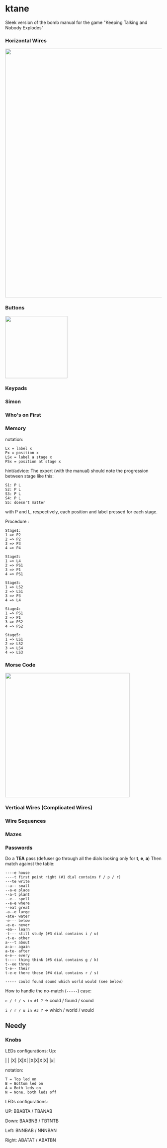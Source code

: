 # ktane
Sleek version of the bomb manual for the game "Keeping Talking and Nobody Explodes"

### Horizontal Wires

<img src="img/horizontal.wires.svg?sanitize=true" width="800">

### Buttons

<img src="img/buttons.svg?sanitize=true" width="200">

### Keypads

### Simon

### Who's on First

### Memory
notation:
```
Lx = label x
Px = position x
LSx = label a stage x
PSx = position at stage x
```
hint/advice:
The expert (with the manual) should note the progression between stage like this:
```
S1: P L
S2: P L
S3: P L
S4: P L
S5: doesn't matter
```
with P and L, respectively, each position and label pressed for each stage.

Procedure :
```
Stage1:
1 => P2
2 => P2
3 => P3
4 => P4

Stage2:
1 => L4
2 => PS1
3 => P1
4 => PS1

Stage3:
1 => LS2
2 => LS1
3 => P3
4 => L4

Stage4:
1 => PS1
2 => P1
3 => PS2
4 => PS2

Stage5:
1 => LS1
2 => LS2
3 => LS4
4 => LS3
```

### Morse Code

<img src="img/morse.svg?sanitize=true" width="400">

### Vertical Wires (Complicated Wires)

### Wire Sequences

### Mazes

### Passwords

Do a **TEA** pass (defuser go through all the dials looking only for **t**, **e**, **a**)
Then match against the table:

```
----e house
----t first point right (#1 dial contains f / p / r)
---te write
--a-- small
--a-e place
--a-t plant
--e-- spell
--e-e where
--eat great
-a--e large
-ate- water
-e--- below
-e-e- never
-ea-- learn
-t--- still study (#3 dial contains i / u)
-t-e- other
a---t about
a-a-- again
a-te- after
e-e-- every
t---- thing think (#5 dial contains g / k)
t--ee three
t-e-- their
t-e-e there these (#4 dial contains r / s)

----- could found sound which world would (see below)
```

How to handle the no-match (`-----`) case:

`c / f / s in #1 ?` -> could / found / sound

`i / r / u in #3 ?` -> which / world / would


## Needy
### Knobs
LEDs configurations:
Up:

| | |X| |X|X|
|X|X|X|X| |x|

notation:
```
T = Top led on
B = Bottom led on
A = Both leds on
N = None, both leds off
```
LEDs configurations:

UP:
BBABTA / TBANAB

Down:
BAABNB / TBTNTB

Left:
BNNBAB / NNNBAN

Right:
ABATAT / ABATBN
